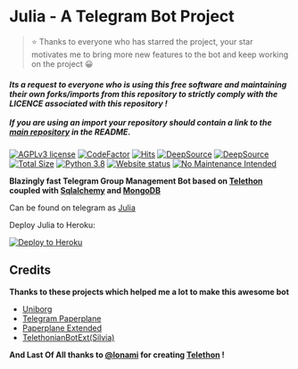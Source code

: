 # Julia - A Telegram Bot Project

> ⭐ Thanks to everyone who has starred the project, your star motivates me to bring more new features to the bot and keep working on the project 😀

##### Its a request to everyone who is using this free software and maintaining their own forks/imports from this repository to strictly comply with the LICENCE associated with this repository !<br /><br />If you are using an import your repository should contain a link to the [main repository](https://github.com/MissJuliaRobot/MissJuliaRobot) in the README.

[![AGPLv3 license](https://img.shields.io/github/license/MissJuliaRobot/MissJuliaRobot)](https://www.gnu.org/licenses/agpl-3.0.en.html)
[![CodeFactor](https://www.codefactor.io/repository/github/missjuliarobot/missjuliarobot/badge)](https://www.codefactor.io/repository/github/missjuliarobot/missjuliarobot)
[![Hits](https://hitcounter.pythonanywhere.com/count/tag.svg?url=https%3A%2F%2Fgithub.com%2FMissJuliaRobot%2FMissJuliaRobot.git)](https://github.com/MissJuliaRobot/MissJuliaRobot)
[![DeepSource](https://static.deepsource.io/deepsource-badge-light-mini.svg)](https://deepsource.io/gh/MissJuliaRobot/MissJuliaRobot/?ref=repository-badge)
[![DeepSource](https://deepsource.io/gh/MissJuliaRobot/MissJuliaRobot.svg/?label=active+issues&show_trend=true)](https://deepsource.io/gh/MissJuliaRobot/MissJuliaRobot/?ref=repository-badge)
[![Total Size](https://github-size-badge.herokuapp.com/MissJuliaRobot/MissJuliaRobot.svg)](https://github.com/MissJuliaRobot/MissJuliaRobot)
[![Python 3.8](https://img.shields.io/badge/python->=3.8.3-blue.svg)](https://www.python.org/downloads/release/python-383/)
[![Website status](https://img.shields.io/website-up-down-green-red/https/laborecke.de.svg?label=Website%20status)]()
[![No Maintenance Intended](http://unmaintained.tech/badge.svg)](http://unmaintained.tech/)

**Blazingly fast Telegram Group Management Bot based on [Telethon](https://github.com/LonamiWebs/Telethon) coupled with [Sqlalchemy](https://github.com/sqlalchemy/sqlalchemy) and [MongoDB](https://github.com/mongodb/mongo)**

Can be found on telegram as [Julia](https://t.me/MissJuliaRobot)

Deploy Julia to Heroku:

<p align="left"><a href="https://heroku.com/deploy?template=https://github.com/MissJuliaRobot/MissJuliaRobot/tree/beta"> <img src="https://www.herokucdn.com/deploy/button.svg" alt="Deploy to Heroku" /></a></p>

## Credits
**Thanks to these projects which helped me a lot to make this awesome bot**

- [Uniborg](https://github.com/SpEcHiDe/UniBorg)<br />
- [Telegram Paperplane](https://github.com/RaphielGang/Telegram-Paperplane)<br />
- [Paperplane Extended](https://github.com/AvinashReddy3108/PaperplaneExtended)<br />
- [TelethonianBotExt(Silvia)](https://github.com/Lonami/TelethonianBotExt)

**And Last Of All thanks to [@lonami](http://t.me/lonami) for creating [Telethon](https://github.com/LonamiWebs/Telethon) !**
